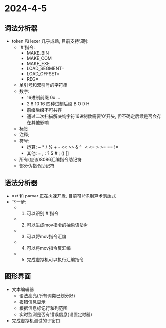 # 2024-4-5
## 词法分析器
  - token 和 lexer 几乎成熟, 目前支持识别:
    - '#'指令: 
      - MAKE_BIN
      - MAKE_COM
      - MAKE_EXE
      - LOAD_SEGMENT=
      - LOAD_OFFSET=
      - REG=
    - 单引号和双引号的字符串
    - 数字:
      - 16进制前缀 0x ...
      - 2 8 10 16 四种进制后缀 B O D H
      - 前缀后缀不可共存
      - 通过二次扫描解决纯字符16进制数需要'0'开头, 但不确定后续是否会存在其他影响
    - 标签
    - 注释;
    - 符号: 
      - 运算: ~ * / % + - << >> & ^ | < <= > >= == != 
      - 其他: = , : ? $ # ; () []
    - 所有(应该)8086汇编指令助记符
    - 部分伪指令助记符
## 语法分析器
  - ast 和 parser 正在火速开发, 目前可以识别算术表达式
  - 下一步: 
    - 1. 可以识别'#'指令
    - 2. 可以生成mov指令的抽象语法树
    - 3. 可以将mov指令汇编
    - 4. 可以将mov指令反汇编
    - 5. 完成虚拟机可以执行汇编指令
## 图形界面
  - 文本编辑器
    - 语法高亮(所有词类已划分好)
    - 报错信息显示
    - 根据信息标记行和列范围
    - 实时监测是否有错误信息(设置定时器)
  - 完成虚拟机测试的子窗口